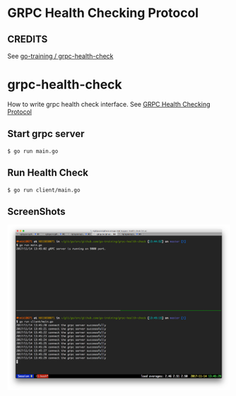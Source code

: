 GRPC Health Checking Protocol
================================

## CREDITS
See [go-training / grpc-health-check ](https://github.com/go-training/grpc-health-check)

# grpc-health-check

How to write grpc health check interface. See [GRPC Health Checking Protocol](https://github.com/grpc/grpc/blob/master/doc/health-checking.md)

## Start grpc server

```
$ go run main.go
```

## Run Health Check

```
$ go run client/main.go
```

## ScreenShots

![run grpc server](./screenshot/grpc.png)